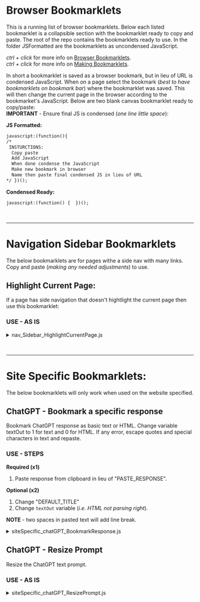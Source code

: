 # Browser Bookmarklets

This is a running list of browser bookmarklets. Below each listed 
bookmarklet is a collapsible section with the bookmarklet ready 
to copy and paste. The root of the repo contains the bookmarklets
ready to use. In the folder JSFormatted are the bookmarklets as 
uncondensed JavaScript.

<em>ctrl + click</em> for more info on [Browser Bookmarklets](https://subsimple.com/bookmarklets/index.php). <br>
<em>ctrl + click</em> for more info on [Making Bookmarklets](https://gist.github.com/caseywatts/c0cec1f89ccdb8b469b1).

In short a bookmarklet is saved as a browser bookmark, but in 
lieu of URL is condensed JavaScript. When on a page select the
bookmark (<em>best to have bookmarklets on bookmark bar</em>) where
the bookmarklet was saved. This will then change the current page in
the browser according to the bookmarket's JavaScript. Below are two 
blank canvas bookmarklet ready to copy/paste: <br>
<strong>IMPORTANT</strong> - Ensure final JS is condensed (<em>one line little space</em>):

<strong>JS Formatted:</strong>
```markdown
javascript:(function(){ 
/*
 INSTURCTIONS:
  Copy paste 
  Add JavaScript
  When done condense the JavaScript
  Make new bookmark in browser
  Name then paste final condensed JS in lieu of URL
*/ })();
```

<strong>Condensed Ready:</strong>
```markdown
javascript:(function() {  })();
```

<br><hr>

# Navigation Sidebar Bookmarklets
The below bookmarklets are for pages withe a side nav with many links.
Copy and paste (<em>making any needed adjustments</em>) to use.

## Highlight Current Page:
If a page has side navigation that doesn't hightlight the current page
then use this bookmarklet: <br>

### USE - AS IS

<details>

<summary>nav_Sidebar_HighlightCurrentPage.js</summary>
<br>

Gist page for [nav_Sidebar_HighlightCurrentPage.js](https://gist.github.com/jhauga/716cd39dc31ac9f607993f709cc48f60)

```markdown
javascript:(function(){var styleBackground="white";/*<<--CHANGE*/var styleColor="black";/*<<--CHANGE*/var pathName=location.pathname;var allATags=document.getElementsByTagName("a");for(i=0;i<allATags.length;i++){let currentATag=allATags[i];let currentHref=currentATag.href;if(currentHref.indexOf(pathName)>-1){currentATag.style.background=styleBackground;currentATag.style.color=styleColor;}}})();
```

</details>

<br><hr>

# Site Specific Bookmarklets:
The below bookmarklets will only work when used on the website specified.

## ChatGPT - Bookmark a specific response
Bookmark ChatGPT response as basic text or HTML. Change variable textOut to 1 for text and 0 for HTML.
If any error, escape quotes and special characters in text and repaste. <br>

### USE - STEPS 
<strong>Required \(x1\)</strong><br>
 1. Paste response from clipboard in lieu of "PASTE_RESPONSE". 
 
<strong>Optional \(x2\)</strong> 
 1. Change "DEFAULT_TITLE" 
 2. Change ``textOut`` variable \(<em>i.e. HTML not parsing right</em>\). <br>

<strong>NOTE</strong> - two spaces in pasted text will add line break.
<details>

<summary>siteSpecific_chatGPT_BookmarkResponse.js</summary>
<br>

Gist page for [siteSpecific_chatGPT_BookmarkResponse.js](https://gist.github.com/jhauga/328eccd84d072664c68bf2079fd11bab)

```markdown
javascript:(function(){var rawText="PASTE_RESPONSE";var textOut=0;var changeTitle="DEFAULT_TITLE";var htmlOut;if(textOut==1){htmlOut=0;}else{htmlOut=1;}var styleEl="<style>p, ol, ul { +  max-width: 90%; } p {  line-height: 18pt;  font-size: 16pt; } ol, ul {  margin: 10px 3px; } ul {  list-style: disc; } li {  margin: 3px 0;  font-size: 14pt; } div div, pre div {  background:black;  color:white;  max-width: 800px;  margin:0 10px;  overflow:auto } div pre {  padding-left:10px }</style>";let onWord=0;var makeMarks=function(){rawText=rawText.replace(/\n/g,"\\n");rawText=rawText.replace(/(([0-9]+)\.)/g,"  $1");rawText=rawText.replace(/(\w[:'"`])\.([A-Z])/g,"$1. $2");rawText=rawText.replace(/```((html)|(css)|(javascript)|(python)|(java)|(c\+\+)|(c#)|(ruby)|(php)|(sql)|(bash)|(json)|(xml)|(typescript)|(swift)|(go)|(rust)|(perl)|(powershell)|(shell script)|(docker)|(git)|(rest api)|(node.js)|(react)|(angular)|(vue.js)|(express.js)|(django)|(flask)|(ruby on rails)|(spring boot)|(database)|(file handling)|(error handling)|(loop)|(function)|(class)|(interface)|(unit test)|(event handling)|(dom manipulation)|(regular expression)|(configuration)|(authentication)|(authorization)|(networking)|(file upload)|(data retrieval)|(sorting)|(batch)|(recursion)|(sorting algorithms)|(data structures)|(linked list)|(tree traversal)|(graph algorithms)|(algorithm optimization)|(memory management)|(multithreading)|(parallel computing)|(asynchronous programming)|(object-oriented programming)|(design patterns)|(dependency injection)|(code refactoring)|(unit testing framework)|(code analysis)|(performance profiling)|(garbage collection)|(virtualization)|(api integration)|(websockets)|(regular expression)|(functional programming)|(code comments)|(network configuration)|(firewall setup)|(dns configuration)|(vpn configuration)|(cybersecurity)|(cloud computing)|(virtual private cloud \(vpc\))|(database management)|(data backup)|(server administration)|(system monitoring)|(containerization)|(devops)|(load balancing)|(infrastructure as code)|(data migration)|(incident response)|(network security)|(it compliance)|(cloud services)|(software deployment)|(it documentation)|(backup and recovery)|(disaster recovery)|(it policies and procedures)|(batch file basics)|(batch file variables)|(if statements)|(conditional[s])|(for loop[s])|(while loop[s])|(file and folder operations)|(environment variables)|(batch file input)|(batch file output)|(user account management)|(registry editing)|(task scheduling)|(windows services)|(error handling)|(text file processing)|(string manipulation)|(batch file functions)|(windows event logs)|(network configuration)|(powershell scripting)|(windows security policies)|(active directory operations)|(windows script host)|(windows management instrumentation \(wmi\))|(remote desktop connection)|(windows command prompt tips)|(mac and linux command line titles:)|(basic command line navigation)|(file and directory operations)|(text file processing)|(permissions and ownership)|(process management)|(package management \(apt, yum, brew\))|(scripting with bash)|(command substitution)|(shell script debugging)|(regular expressions in the command line)|(input and output redirection)|(pipes and filters)|(environment variables)|(shell script functions)|(cron jobs and scheduling)|(ssh and remote access)|(file compression and archiving)|(system monitoring \(top, ps\))|(networking and ip configuration)|(system updates and upgrades)|(disk space management)|(file system analysis)|(text processing with awk)|(version control \(git\))|(container management \(docker\))|(boolean)|(variable)|(function)|(switch)|(object)|(variable[s])|(array[s])|(function[s])|(class[s])|(object[s])|(method[s])|(loop[s])|(conditional[s])|(string[s])|(integer[s])|(float[s])|(boolean[s])|(pointer[s])|(enumeration[s])|(inheritance[s])|(interface[s])|(exception[s])|(module[s])|(library[s])|(package[s])|(import[s])|(return[s])|(parameter[s])|(operator[s])|(assignment[s])|(declaration[s])|(data type[s])|(statement[s])|(comment[s])|(syntax[s])|(expression[s])|(recursion[s])|(constructor[s])|(destructor[s])|(collection[s])|(hash table[s])|(linked list[s])|(queue[s])|(stack[s])|(dictionary[s])|(set[s])|(tuple[s])|(lambda[s])|(callback[s])|(closure[s])|(event[s])|(thread[s])|(mutex[s])|(semaphore[s])|(singleton[s]))/g,"%60%60%60");rawText=rawText.replace(/(%60%60%60)*((\{(?![a-zA-Z]))|(\[)|(\()) {1,}/g,"$1$2\n  ");rawText=rawText.replace(/(%60%60%60)*(( {1,}\})|( {1,}\])|( {1,}\)))/g,"$1$2 \n  ");rawText=rawText.replace(/(((?!%60)(&lt;\/[a-zA-Z]+&gt;)|(&lt;[a-zA-Z]+&gt;)(?!%60)))/g,"$1<br>");rawText=rawText.replace(/(?!\()(\$[a-zA-Z]+)/g,"<br>$1");let checkEx=1;let onoff=0;while(checkEx==1){if(rawText.indexOf("**")>-1){if(onoff==0){rawText=rawText.replace("**","<strong>");onoff=1;}else{rawText=rawText.replace("**","</strong>: ");onoff=0;}}else{checkEx=0;}}checkEx=1;onoff=0;while(checkEx==1){if(rawText.indexOf("%60%60%60")>-1){checkEx=1;if(onoff==0){if(textOut==1){rawText=rawText.replace("%60%60%60 ","%60%60%60");rawText=rawText.replace(" %60%60%60","%60%60%60");rawText=rawText.replace("%60%60%60","<hr><div><code>");}else{rawText=rawText.replace("%60%60%60 ","%60%60%60");rawText=rawText.replace(" %60%60%60","%60%60%60");rawText=rawText.replace("%60%60%60","<hr><div><pre><code>");}onoff=1;}else{if(textOut==1){rawText=rawText.replace("%60%60%60 ","%60%60%60");rawText=rawText.replace(" %60%60%60","%60%60%60");rawText=rawText.replace("%60%60%60","</code></div><hr>");}else{rawText=rawText.replace("%60%60%60 ","%60%60%60");rawText=rawText.replace(" %60%60%60","%60%60%60");rawText=rawText.replace("%60%60%60","</code></pre></div><hr>");}onoff=0;}}else{checkEx=0;}}rawText=rawText.replace(/ {2,}([0-9]+)/g,"\n\n$1 ");rawText=rawText.replace(/ {2,}(-)/g,"\n$1");rawText=rawText.replace(/: {2,}/g,"\n");rawText=rawText.replace(/ {2,}/g," \n\n");if(htmlOut==1){rawText=rawText.replace(/\\n/g,"<br>");rawText=rawText.replace(/\n/g,"<br>");}};var checkNest=function(){if(liHTML==1){nestedList=1;}};var checkState=function(swOne,swTwo,htmlOne,htmlTwo){checkNest();outText+=htmlOne+htmlTwo;};let setMaxWords=25,count=1;var parseHTML=function(cw,curCount){outText+=cw+" ";count=curCount;};let outText="";if(changeTitle=="DEFAULT_TITLE"){outText="<h1>ChatGPT Bookmarklet Response</h1><hr>";}else{outText="<h1>"+changeTitle+"</h1><hr>";}if(textOut==1){outText+="<pre>";makeMarks();}else{outText+="<div>";makeMarks();}let rawTextArr=rawText.split(" ");for(i in rawTextArr){if(rawTextArr[i].indexOf("\n")>-1||rawTextArr[i].indexOf("<br>")>-1){count=1;}if(textOut==1){if(count>=setMaxWords){parseHTML("\n"+rawTextArr[i],1);}else{parseHTML(rawTextArr[i],Number(count+1));}}else{if(count>=setMaxWords){parseHTML("<br>"+rawTextArr[i],1);}else{parseHTML(rawTextArr[i],Number(count+1));}}}if(textOut==1){outText+="</pre>";}else{outText+="</div>";}outText=outText.replace(/\.([A-Z])/g,". $1");document.write(styleEl+outText);})();
```
</details>

## ChatGPT - Resize Prompt
Resize the ChatGPT text prompt. <br>

### USE - AS IS

<details>

<summary>siteSpecific_chatGPT_ResizePrompt.js</summary>
<br>

Gist page for [siteSpecific_chatGPT_ResizePrompt.js](https://gist.github.com/jhauga/edf8e8a842ebe8b00e1a5ff3ec24892c)

```markdown
javascript:(function(){var promptTextarea=document.getElementById("prompt-textarea");var subButton=promptTextarea.nextElementSibling;var parElement=promptTextarea.parentElement;var grandParElement=parElement.parentElement;grandParElement.style.transform="rotateX(180deg)";grandParElement.style.overflow="auto";grandParElement.style.resize="both";grandParElement.style.minHeight="40px !important";grandParElement.style.maxHeight="775px !important";grandParElement.style.minWidth="280px !important";grandParElement.style.maxWidth="95% !important";parElement.style.display="inline-block";parElement.style.transform="rotateX(180deg)";parElement.style.minWidth="100%";parElement.style.maxWidth="100%";parElement.style.height="95%";parElement.style.minHeight="95%";promptTextarea.style.paddingRight="100px";promptTextarea.style.paddingLeft="30px";promptTextarea.style.width="100% !important";var neededStyling=document.createElement("style");neededStyling.innerHTML="textarea#prompt-textarea {   max-height: 800px !important;   min-height: 100% !important;   overflow: scroll !important;  }  form div.relative.flex.h-full.flex-1 div + div.flex.w-full.items-center {   min-height: 40px !important;   max-height: 775px !important;   min-width: 280px !important;   max-width: 95% !important;  } ";document.body.appendChild(neededStyling);})();
```

</details>